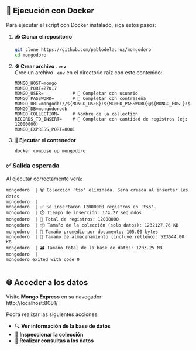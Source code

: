 ## 🚀 Ejecución con Docker

Para ejecutar el script con Docker instalado, siga estos pasos:

1.  **📥 Clonar el repositorio**

    ```bash
    git clone https://github.com/pablodelacruz/mongodoro
    cd mongodoro
    ```

2.  **⚙️ Crear archivo `.env`**  
    Cree un archivo `.env` en el directorio raíz con este contenido:

    ```env
    MONGO_HOST=mongo
    MONGO_PORT=27017
    MONGO_USER=           # 🔐 Completar con usuario
    MONGO_PASSWORD=       # 🔑 Completar con contraseña
    MONGO_URI=mongodb://${MONGO_USER}:${MONGO_PASSWORD}@${MONGO_HOST}:${MONGO_PORT}
    MONGO_DB=mongodorodb
    MONGO_COLLECTION=     # Nombre de la collection
    RECORDS_TO_INSERT=    # 🔢 Completar con cantidad de registros (ej: 12000000)
    MONGO_EXPRESS_PORT=8081
    ```

3.  **🐳 Ejecutar el contenedor**
    ```bash
    docker compose up mongodoro
    ```

### ✅ Salida esperada

Al ejecutar correctamente verá:

```plaintext
mongodoro  | 🗑️ Colección 'tss' eliminada. Sera creada al insertar los datos
mongodoro  |
mongodoro  | ✅ Se insertaron 12000000 registros en 'tss'.
mongodoro  | ⏱️ Tiempo de inserción: 174.27 segundos
mongodoro  | 📄 Total de registros: 12000000
mongodoro  | 📦 Tamaño de la colección (solo datos): 1232127.76 KB
mongodoro  | 🧮 Tamaño promedio por documento: 105.00 bytes
mongodoro  | 💾 Tamaño de almacenamiento (incluye relleno): 523544.00 KB
mongodoro  | 🗃️ Tamaño total de la base de datos: 1203.25 MB
mongodoro  |
mongodoro exited with code 0


```

## 🌐 Acceder a los datos

Visite **Mongo Express** en su navegador:  
http://localhost:8081/

Podrá realizar las siguientes acciones:

- 🔍 **Ver información de la base de datos**
- 📂 **Inspeccionar la colección**
- 🔎 **Realizar consultas a los datos**
